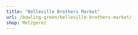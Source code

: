 ```yaml
---
title: "Belleville Brothers Market"
url: /bowling-green/belleville-brothers-market/
shop: Metzgerei
---
```


